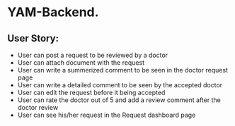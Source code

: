 # YAM-Backend.

## User Story:
- User can post a request to be reviewed by a doctor
- User can attach document with the request
- User can write a summerized comment to be seen in the doctor request page
- User can write a detailed comment to be seen by the accepted doctor
- User can edit the request before it being accepted
- User can rate the doctor out of 5 and add a review comment after the doctor review
- User can see his/her request in the Request dashboard page
